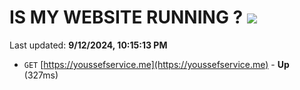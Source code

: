 # IS MY WEBSITE RUNNING ? [![](https://img.shields.io/static/v1?label=Sponsor&message=%E2%9D%A4&logo=GitHub&color=%23fe8e86)](https://github.com/sponsors/Youssef-Lehmam)

Last updated: **9/12/2024, 10:15:13 PM**

- `GET` [https://youssefservice.me](https://youssefservice.me) - **Up** (327ms)
